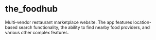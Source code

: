# the_foodhub
Multi-vendor restaurant marketplace website. The app features location-based search functionality, the ability to find nearby food providers, and various other complex features.
